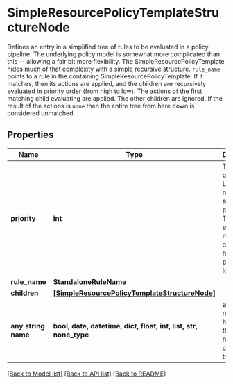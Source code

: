 # SimpleResourcePolicyTemplateStructureNode

Defines an entry in a simplified tree of rules to be evaluated in a policy pipeline. The underlying policy model is somewhat more complicated than this -- allowing a fair bit more flexibility. The SimpleResourcePolicyTemplate hides much of that complexity with a simple recursive structure.  `rule_name` points to a rule in the containing SimpleResourcePolicyTemplate. If it matches, then its actions are applied, and the children are recursively evaluated in priority order (from high to low). The actions of the first matching child evaluating are applied. The other children are ignored. If the result of the actions is `none` then the entire tree from here down is considered unmatched. 

## Properties
Name | Type | Description | Notes
------------ | ------------- | ------------- | -------------
**priority** | **int** | The priority of a rule. Lower numbers are lower priority. The engine evaluates rules in order of highest priority to lowest.  | [optional] 
**rule_name** | [**StandaloneRuleName**](StandaloneRuleName.md) |  | [optional] 
**children** | [**[SimpleResourcePolicyTemplateStructureNode]**](SimpleResourcePolicyTemplateStructureNode.md) |  | [optional] 
**any string name** | **bool, date, datetime, dict, float, int, list, str, none_type** | any string name can be used but the value must be the correct type | [optional]

[[Back to Model list]](../README.md#documentation-for-models) [[Back to API list]](../README.md#documentation-for-api-endpoints) [[Back to README]](../README.md)


